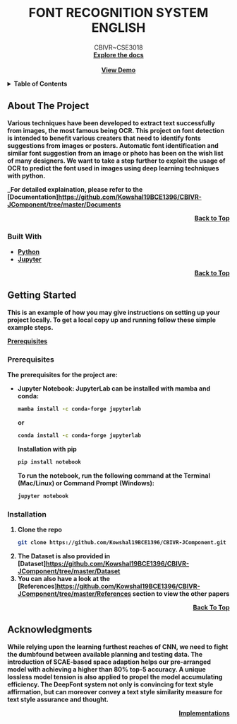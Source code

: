 <!--
*** Thanks for checking out the Best-README-Template. If you have a suggestion
*** that would make this better, please fork the repo and create a pull request
*** or simply open an issue with the tag "enhancement".
*** Don't forget to give the project a star!
*** Thanks again! Now go create something AMAZING! :D
-->
<br />
<div align="center">
  <a href="https://github.com/Kowshal2103/CBIVR-JComponent">
  </a>

<h1 align="center">FONT RECOGNITION SYSTEM ENGLISH</h1>

  <p align="center">
    CBIVR~CSE3018
    <br />
    <a href="https://github.com/Kowshal19BCE1396/CBIVR-JComponent/blob/master/Documents/CBVIR%20Project%20Report_19BCE1396_19BCE1631.docx"><strong>Explore the docs<strong></a>
    <br/>
    <br/>
    <a href="https://github.com/Kowshal19BCE1396/CBIVR-JComponent/blob/master/Brief%20Demo%20Video/Brief%20Review.mp4">View Demo</a>
  </p>
</div>



<!-- TABLE OF CONTENTS -->
<details>
  <summary>Table of Contents</summary>
  <ol>
    <li>
      <a href="#about-the-project">About The Project</a>
      <ul>
        <li><a href="#built-with">Built With</a></li>
      </ul>
    </li>
    <li>
      <a href="#getting-started">Getting Started</a>
      <ul>
        <li><a href="#prerequisites">Prerequisites</a></li>
        <li><a href="#installation">Installation</a></li>
      </ul>
    </li>
    <li><a href="#acknowledgments">Acknowledgments</a></li>
  </ol>
</details>



<!-- ABOUT THE PROJECT -->
## About The Project

Various techniques have been developed to extract text successfully from images, the most famous being OCR. This project on font detection is intended to benefit various creaters that need to identify fonts suggestions from images or posters. Automatic font identification and similar font suggestion from an image or photo has been on the wish list of many designers. We want to take a step further to exploit the usage of OCR to predict the font used in images using deep learning techniques with python.

_For detailed explaination, please refer to the [Documentation]https://github.com/Kowshal19BCE1396/CBIVR-JComponent/tree/master/Documents

<p align="right"><a href="#top">Back to Top</a></p>



### Built With

* [Python](https://www.python.org/)
* [Jupyter](https://jupyter.org/install)

<p align="right"><a href="#top">Back to Top</a></p>


<!-- GETTING STARTED -->
## Getting Started

This is an example of how you may give instructions on setting up your project locally.
To get a local copy up and running follow these simple example steps.
<p align="left"><a href="#Prerequisites">Prerequisites</a></p>

### Prerequisites

The prerequisites for the project are:

* Jupyter Notebook:
  JupyterLab can be installed with mamba and conda:
  ```sh
  mamba install -c conda-forge jupyterlab
  ```
  or
  ```sh
  conda install -c conda-forge jupyterlab
  ```
  Installation with pip
  ```sh
  pip install notebook
  ```

  To run the notebook, run the following command at the Terminal (Mac/Linux) or Command Prompt (Windows):
  ```sh
  jupyter notebook
  ```


### Installation

1. Clone the repo
   ```sh
   git clone https://github.com/Kowshal19BCE1396/CBIVR-JComponent.git
   ```
2. The Dataset is also provided in [Dataset]https://github.com/Kowshal19BCE1396/CBIVR-JComponent/tree/master/Dataset
3. You can also have a look at the [References]https://github.com/Kowshal19BCE1396/CBIVR-JComponent/tree/master/References section to view the other papers

<p align="right"><a href="#top">Back To Top</a></p>

## Acknowledgments

While relying upon the learning furthest reaches of CNN, we need to fight the dumbfound between available planning and testing data. The introduction of SCAE-based space adaption helps our pre-arranged model with achieving a higher than 80% top-5 accuracy. A unique lossless model tension is also applied to propel the model accumulating efficiency. The DeepFont system not only is convincing for text style affirmation, but can moreover convey a text style similarity measure for text style assurance and thought.
<p align="right"><a href="#Prerequisites">Implementations</a></p>
